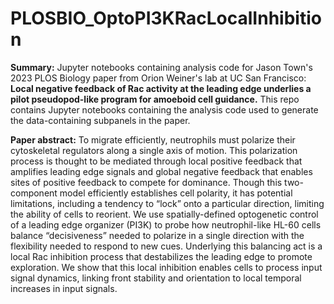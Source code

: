 # PLOSBIO_OptoPI3KRacLocalInhibition
**Summary:** Jupyter notebooks containing analysis code for Jason Town's 2023 PLOS Biology paper from Orion Weiner's lab at UC San Francisco: **Local negative feedback of Rac activity at the leading edge underlies a pilot pseudopod-like program for amoeboid cell guidance.** This repo contains Jupyter notebooks containing the analysis code used to generate the data-containing subpanels in the paper.

**Paper abstract:** To migrate efficiently, neutrophils must polarize their cytoskeletal regulators along a single axis of motion. This polarization process is thought to be mediated through local positive feedback that amplifies leading edge signals and global negative feedback that enables sites of positive feedback to compete for dominance. Though this two-component model efficiently establishes cell polarity, it has potential limitations, including a tendency to “lock” onto a particular direction, limiting the ability of cells to reorient. We use spatially-defined optogenetic control of a leading edge organizer (PI3K) to probe how neutrophil-like HL-60 cells balance “decisiveness” needed to polarize in a single direction with the flexibility needed to respond to new cues. Underlying this balancing act is a local Rac inhibition process that destabilizes the leading edge to promote exploration. We show that this local inhibition enables cells to process input signal dynamics, linking front stability and orientation to local temporal increases in input signals. 


